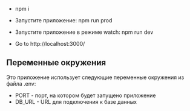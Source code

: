 - npm i

- Запустите приложение: npm run prod
- Запустите приложение в режиме watch: npm run dev

- Go to http://localhost:3000/
## Переменные окружения

Это приложение использует следующие переменные окружения из файла .env:

- PORT - порт, на котором будет запущено приложение
- DB_URL - URL для подключения к базе данных